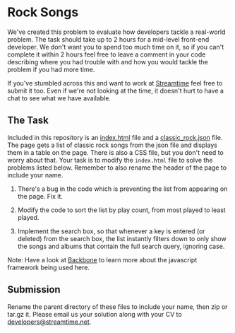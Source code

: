 Rock Songs
=======================

We've created this problem to evaluate how developers tackle a real-world problem. The task should take up to 2 hours for a mid-level front-end developer. We don't want you to spend too much time on it, so if you can't complete it within 2 hours feel free to leave a comment in your code describing where you had trouble with and how you would tackle the problem if you had more time.

If you've stumbled across this and want to work at [Streamtime](http://streamtime.net) feel free to submit it too. Even if we're not looking at the time, it doesn't hurt to have a chat to see what we have available.

## The Task

Included in this repository is an [index.html](https://raw.githubusercontent.com/Streamtime/rock-songs-task/master/index.html) file and a [classic_rock.json](https://raw.githubusercontent.com/Streamtime/rock-songs-task/master/classic_rock.json) file. The page gets a list of classic rock songs from the json file and displays them in a table on the page. There is also a CSS file, but you don't need to worry about that. Your task is to modify the `index.html` file to solve the problems listed below. Remember to also rename the header of the page to include your name.

1) There's a bug in the code which is preventing the list from appearing on the page. Fix it.

2) Modify the code to sort the list by play count, from most played to least played.

3) Implement the search box, so that whenever a key is entered (or deleted) from the search box, the list instantly filters down to only show the songs and albums that contain the full search query, ignoring case.

Note: Have a look at [Backbone](http://backbonejs.org/) to learn more about the javascript framework being used here.

## Submission

Rename the parent directory of these files to include your name, then zip or tar.gz it.
Please email us your solution along with your CV to developers@streamtime.net.

